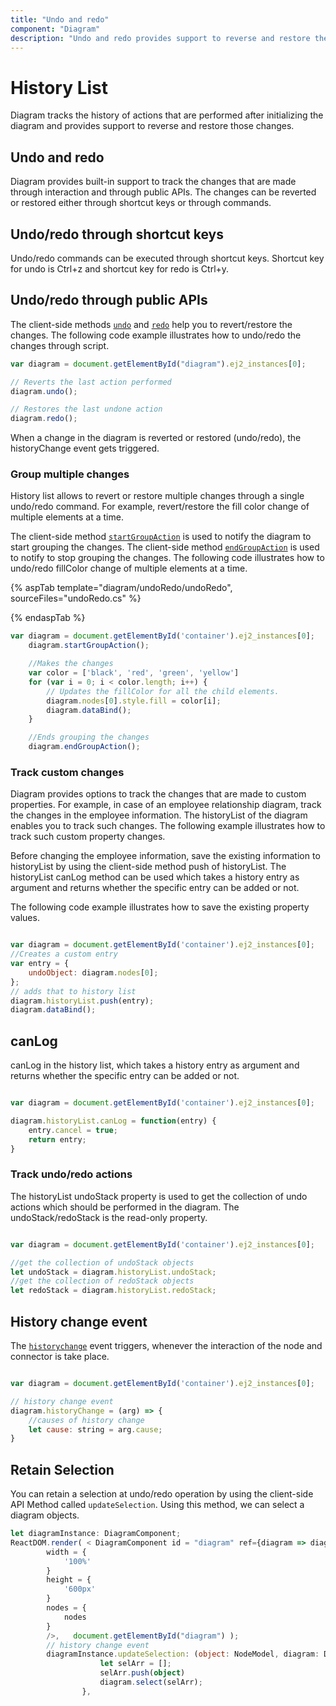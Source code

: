 ```yaml
---
title: "Undo and redo"
component: "Diagram"
description: "Undo and redo provides support to reverse and restore the performed changes."
---
```


# History List

Diagram tracks the history of actions that are performed after initializing the diagram and provides support to reverse and restore those changes.

## Undo and redo

Diagram provides built-in support to track the changes that are made through interaction and through public APIs. The changes can be reverted or restored either through shortcut keys or through commands.

## Undo/redo through shortcut keys

Undo/redo commands can be executed through shortcut keys. Shortcut key for undo is Ctrl+z and shortcut key for redo is Ctrl+y.

## Undo/redo through public APIs

The client-side methods [`undo`](../api/diagram) and [`redo`](../api/diagram) help you to revert/restore the changes. The following code example illustrates how to undo/redo the changes through script.

``` javascript
var diagram = document.getElementById("diagram").ej2_instances[0];

// Reverts the last action performed
diagram.undo();

// Restores the last undone action
diagram.redo();
```

When a change in the diagram is reverted or restored (undo/redo), the historyChange event gets triggered.

### Group multiple changes

History list allows to revert or restore multiple changes through a single undo/redo command. For example, revert/restore the fill color change of multiple elements at a time.

The client-side method [`startGroupAction`](../api/diagram) is used  to notify the diagram to start grouping the changes. The client-side method [`endGroupAction`](../api/diagram) is used to notify to stop grouping the changes. The following code illustrates how to undo/redo fillColor change of multiple elements at a time.

{% aspTab template="diagram/undoRedo/undoRedo", sourceFiles="undoRedo.cs" %}

{% endaspTab %}

```javascript
var diagram = document.getElementById('container').ej2_instances[0];
    diagram.startGroupAction();

    //Makes the changes
    var color = ['black', 'red', 'green', 'yellow']
    for (var i = 0; i < color.length; i++) {
        // Updates the fillColor for all the child elements.
        diagram.nodes[0].style.fill = color[i];
        diagram.dataBind();
    }

    //Ends grouping the changes
    diagram.endGroupAction();
```

### Track custom changes

Diagram provides options to track the changes that are made to custom properties. For example, in case of an employee relationship diagram, track the changes in the employee information. The historyList of the diagram enables you to track such changes.
The following example illustrates how to track such custom property changes.

Before changing the employee information, save the existing information to historyList by using the client-side method push of historyList.
The historyList canLog method can be used which takes a history entry as argument and returns whether the specific entry can be added or not.

The following code example illustrates how to save the existing property values.

```javascript

var diagram = document.getElementById('container').ej2_instances[0];
//Creates a custom entry
var entry = {
    undoObject: diagram.nodes[0];
};
// adds that to history list
diagram.historyList.push(entry);
diagram.dataBind();
```

## canLog

canLog in the history list, which takes a history entry as argument and returns whether the specific entry can be added or not.

```javascript

var diagram = document.getElementById('container').ej2_instances[0];

diagram.historyList.canLog = function(entry) {
    entry.cancel = true;
    return entry;
}

```

### Track undo/redo actions

The historyList undoStack property is used to get the collection of undo actions which should be performed in the diagram.
The undoStack/redoStack is the read-only property.

```javascript

var diagram = document.getElementById('container').ej2_instances[0];

//get the collection of undoStack objects
let undoStack = diagram.historyList.undoStack;
//get the collection of redoStack objects
let redoStack = diagram.historyList.redoStack;
```

## History change event

The [`historychange`](../api/diagram) event triggers, whenever the interaction of the node and connector is take place.

```javascript

var diagram = document.getElementById('container').ej2_instances[0];

// history change event
diagram.historyChange = (arg) => {
    //causes of history change
    let cause: string = arg.cause;
}

```

## Retain Selection

You can retain a selection at undo/redo operation by using the client-side API Method called `updateSelection`.  Using this method, we can select a diagram objects.

```typescript
let diagramInstance: DiagramComponent;
ReactDOM.render( < DiagramComponent id = "diagram" ref={diagram => diagramInstance = diagram}
        width = {
            '100%'
        }
        height = {
            '600px'
        }
        nodes = {
            nodes
        }
        />,   document.getElementById("diagram") );
        // history change event
        diagramInstance.updateSelection: (object: NodeModel, diagram: Diagram) => {
                    let selArr = [];
                    selArr.push(object)
                    diagram.select(selArr);
                },

```

